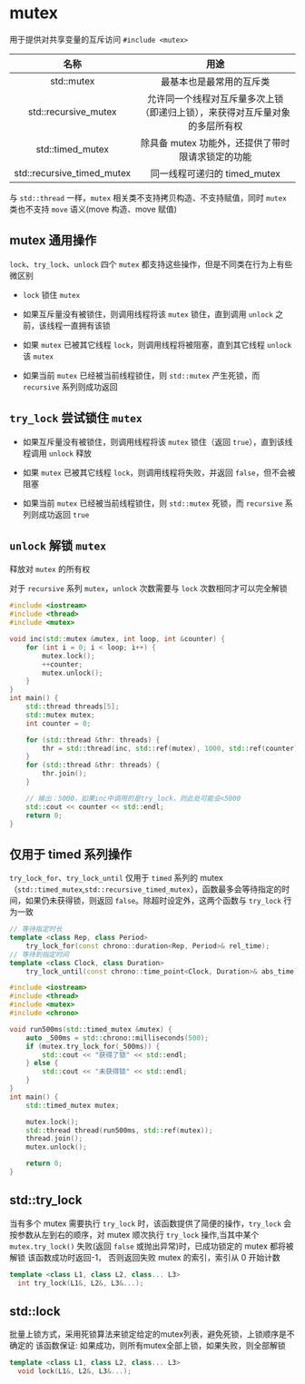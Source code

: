 # mutex

用于提供对共享变量的互斥访问 `#include <mutex>`

名称|用途
:-:|:-:
std::mutex|最基本也是最常用的互斥类
std::recursive_mutex|允许同一个线程对互斥量多次上锁（即递归上锁），来获得对互斥量对象的多层所有权
std::timed_mutex|除具备 mutex 功能外，还提供了带时限请求锁定的功能
std::recursive_timed_mutex|同一线程可递归的 timed_mutex

与 `std::thread` 一样，`mutex` 相关类不支持拷贝构造、不支持赋值，同时 `mutex` 类也不支持 `move` 语义(move 构造、move 赋值)

## mutex 通用操作

`lock`、`try_lock`、`unlock` 四个 `mutex` 都支持这些操作，但是不同类在行为上有些微区别

- `lock` 锁住 `mutex`

- 如果互斥量没有被锁住，则调用线程将该 `mutex` 锁住，直到调用 `unlock` 之前，该线程一直拥有该锁

- 如果 `mutex` 已被其它线程 `lock`，则调用线程将被阻塞，直到其它线程 `unlock` 该 `mutex`

- 如果当前 `mutex` 已经被当前线程锁住，则 `std::mutex` 产生死锁，而 `recursive` 系列则成功返回

## `try_lock` 尝试锁住 `mutex`

- 如果互斥量没有被锁住，则调用线程将该 `mutex` 锁住（返回 `true`），直到该线程调用 `unlock` 释放

- 如果 `mutex` 已被其它线程 `lock`，则调用线程将失败，并返回 `false`，但不会被阻塞

- 如果当前 `mutex` 已经被当前线程锁住，则 `std::mutex` 死锁，而 `recursive` 系列则成功返回 `true`

## `unlock` 解锁 `mutex`

释放对 `mutex` 的所有权

对于 `recursive` 系列 `mutex`，`unlock` 次数需要与 `lock` 次数相同才可以完全解锁

```cpp
#include <iostream>
#include <thread>
#include <mutex>

void inc(std::mutex &mutex, int loop, int &counter) {
    for (int i = 0; i < loop; i++) {
        mutex.lock();
        ++counter;
        mutex.unlock();
    }
}
int main() {
    std::thread threads[5];
    std::mutex mutex;
    int counter = 0;

    for (std::thread &thr: threads) {
        thr = std::thread(inc, std::ref(mutex), 1000, std::ref(counter));
    }
    for (std::thread &thr: threads) {
        thr.join();
    }

    // 输出：5000，如果inc中调用的是try_lock，则此处可能会<5000
    std::cout << counter << std::endl;
    return 0;
}
```

## 仅用于 timed 系列操作

`try_lock_for`、`try_lock_until` 仅用于 `timed` 系列的 mutex（`std::timed_mutex`,`std::recursive_timed_mutex`），函数最多会等待指定的时间，如果仍未获得锁，则返回 `false`。除超时设定外，这两个函数与 `try_lock` 行为一致

```cpp
// 等待指定时长
template <class Rep, class Period>
    try_lock_for(const chrono::duration<Rep, Period>& rel_time);
// 等待到指定时间
template <class Clock, class Duration>
    try_lock_until(const chrono::time_point<Clock, Duration>& abs_time);
```

```cpp
#include <iostream>
#include <thread>
#include <mutex>
#include <chrono>

void run500ms(std::timed_mutex &mutex) {
    auto _500ms = std::chrono::milliseconds(500);
    if (mutex.try_lock_for(_500ms)) {
        std::cout << "获得了锁" << std::endl;
    } else {
        std::cout << "未获得锁" << std::endl;
    }
}
int main() {
    std::timed_mutex mutex;

    mutex.lock();
    std::thread thread(run500ms, std::ref(mutex));
    thread.join();
    mutex.unlock();

    return 0;
}
```

## std::try_lock

当有多个 mutex 需要执行 `try_lock` 时，该函数提供了简便的操作，`try_lock` 会按参数从左到右的顺序，对 mutex 顺次执行 `try_lock` 操作,当其中某个 `mutex.try_lock()` 失败(返回 `false` 或抛出异常)时，已成功锁定的 mutex 都将被解锁
该函数成功时返回-1， 否则返回失败 mutex 的索引，索引从 0 开始计数

```cpp
template <class L1, class L2, class... L3>
  int try_lock(L1&, L2&, L3&...);
```

## std::lock

批量上锁方式，采用死锁算法来锁定给定的mutex列表，避免死锁，上锁顺序是不确定的
该函数保证: 如果成功，则所有mutex全部上锁，如果失败，则全部解锁

```cpp
template <class L1, class L2, class... L3>
  void lock(L1&, L2&, L3&...);
```